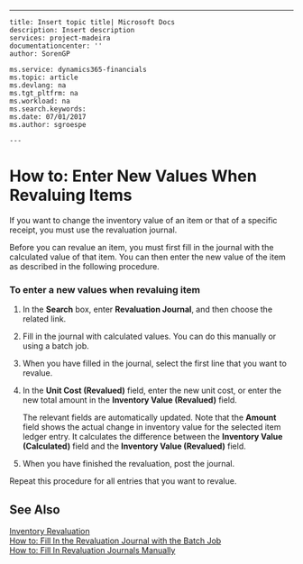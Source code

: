 ---
    title: Insert topic title| Microsoft Docs
    description: Insert description
    services: project-madeira
    documentationcenter: ''
    author: SorenGP

    ms.service: dynamics365-financials
    ms.topic: article
    ms.devlang: na
    ms.tgt_pltfrm: na
    ms.workload: na
    ms.search.keywords:
    ms.date: 07/01/2017
    ms.author: sgroespe

    ---
# How to: Enter New Values When Revaluing Items
If you want to change the inventory value of an item or that of a specific receipt, you must use the revaluation journal.  
  
 Before you can revalue an item, you must first fill in the journal with the calculated value of that item. You can then enter the new value of the item as described in the following procedure.  
  
### To enter a new values when revaluing item  
  
1.  In the **Search** box, enter **Revaluation Journal**, and then choose the related link.  
  
2.  Fill in the journal with calculated values. You can do this manually or using a batch job.  
  
3.  When you have filled in the journal, select the first line that you want to revalue.  
  
4.  In the **Unit Cost \(Revalued\)** field, enter the new unit cost, or enter the new total amount in the **Inventory Value \(Revalued\)** field.  
  
     The relevant fields are automatically updated. Note that the **Amount** field shows the actual change in inventory value for the selected item ledger entry. It calculates the difference between the **Inventory Value \(Calculated\)** field and the **Inventory Value \(Revalued\)** field.  
  
5.  When you have finished the revaluation, post the journal.  
  
 Repeat this procedure for all entries that you want to revalue.  
  
## See Also  
 [Inventory Revaluation](../DesignAndEngineering/inventory-revaluation.md)   
 [How to: Fill In the Revaluation Journal with the Batch Job](../DesignAndEngineering/how-to-fill-in-the-revaluation-journal-with-the-batch-job.md)   
 [How to: Fill In Revaluation Journals Manually](../DesignAndEngineering/how-to-fill-in-revaluation-journals-manually.md)